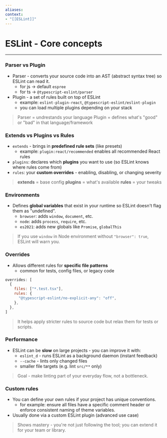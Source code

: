```yaml
---
aliases:
context:
- "[[ESLint]]"
---
```


# ESLint - Core concepts

---

### Parser vs Plugin

- Parser - converts your source code into an AST (abstract syntax tree) so ESLint can read it.
    - for js -> default `espree`
    - for ts -> `@typescript-eslint/parser`
- Plugin - a set of rules built on top of ESLint
    - example: `eslint-plugin-react`, `@typescript-eslint/eslint-plugin`
    - you can load multiple plugins depending on your stack

> Parser = undrestands your language
> Plugin = defines what's "good" or "bad" in that language/framework


### Extends vs Plugins vs Rules

- `extends` - brings in **predefined rule sets** (like presets)
    - example: `plugin:react/recommended` enables all recommended React rules
- `plugins`: declares which **plugins** you want to use (so ESLint knows where rules come from)
- `rules`: your **custom overrides** - enabling, disabling, or changing severity

> **extends** = base config
> **plugins** = what's available
> **rules** = your tweaks


### Environments

- Defines **global variables** that exist in your runtime so ESLint doesn't flag them as "undefined".
    - `browser`: adds `window`, `document`, etc.
    - `node`: adds `process`, `require`, etc.
    - `es2021`: adds new globals like `Promise`, `globalThis`

> If you use `window` in Node environment without `"browser": true`, ESLint will warn you.


### Overrides

- Allows different rules for **specific file patterns**
    - common for tests, config files, or legacy code

```js
overrides: [
  {
    files: ["*.test.tsx"],
    rules: {
      "@typescript-eslint/no-explicit-any": "off",
    },
  },
]
```

> It helps apply stricter rules to source code but relax them for tests or scripts.


### Performance

- ESLint can be **slow** on large projects - you can improve it with:
    - `eslint_d` - runs ESLint as a background daemon (instant feedback)
    - `--cache` - lints only changed files
    - smaller file targets (e.g. lint `src/**` only)

> Goal - make linting part of your everyday flow, not a bottleneck.


### Custom rules

- You can define your own rules if your project has unique conventions.
    - for example: ensure all files have a specific comment header or enforce consistent naming of theme variables.
- Usually done via a custom ESLint plugin (advanced use case)

> Shows mastery - you're not just following the tool; you can extend it for your team or library.
